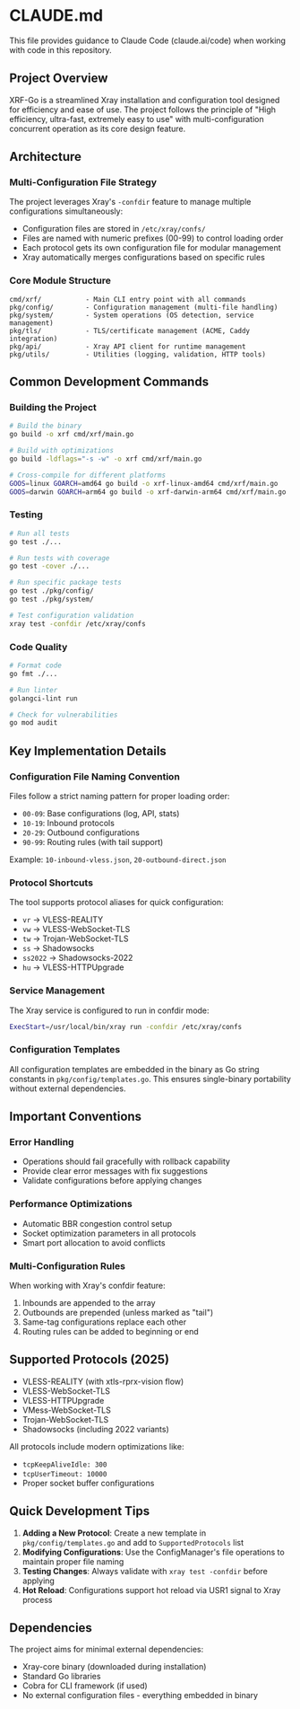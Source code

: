 # CLAUDE.md

This file provides guidance to Claude Code (claude.ai/code) when working with code in this repository.

## Project Overview

XRF-Go is a streamlined Xray installation and configuration tool designed for efficiency and ease of use. The project follows the principle of "High efficiency, ultra-fast, extremely easy to use" with multi-configuration concurrent operation as its core design feature.

## Architecture

### Multi-Configuration File Strategy
The project leverages Xray's `-confdir` feature to manage multiple configurations simultaneously:
- Configuration files are stored in `/etc/xray/confs/`
- Files are named with numeric prefixes (00-99) to control loading order
- Each protocol gets its own configuration file for modular management
- Xray automatically merges configurations based on specific rules

### Core Module Structure
```
cmd/xrf/           - Main CLI entry point with all commands
pkg/config/        - Configuration management (multi-file handling)
pkg/system/        - System operations (OS detection, service management)
pkg/tls/           - TLS/certificate management (ACME, Caddy integration)
pkg/api/           - Xray API client for runtime management
pkg/utils/         - Utilities (logging, validation, HTTP tools)
```

## Common Development Commands

### Building the Project
```bash
# Build the binary
go build -o xrf cmd/xrf/main.go

# Build with optimizations
go build -ldflags="-s -w" -o xrf cmd/xrf/main.go

# Cross-compile for different platforms
GOOS=linux GOARCH=amd64 go build -o xrf-linux-amd64 cmd/xrf/main.go
GOOS=darwin GOARCH=arm64 go build -o xrf-darwin-arm64 cmd/xrf/main.go
```

### Testing
```bash
# Run all tests
go test ./...

# Run tests with coverage
go test -cover ./...

# Run specific package tests
go test ./pkg/config/
go test ./pkg/system/

# Test configuration validation
xray test -confdir /etc/xray/confs
```

### Code Quality
```bash
# Format code
go fmt ./...

# Run linter
golangci-lint run

# Check for vulnerabilities
go mod audit
```

## Key Implementation Details

### Configuration File Naming Convention
Files follow a strict naming pattern for proper loading order:
- `00-09`: Base configurations (log, API, stats)
- `10-19`: Inbound protocols
- `20-29`: Outbound configurations
- `90-99`: Routing rules (with tail support)

Example: `10-inbound-vless.json`, `20-outbound-direct.json`

### Protocol Shortcuts
The tool supports protocol aliases for quick configuration:
- `vr` → VLESS-REALITY
- `vw` → VLESS-WebSocket-TLS
- `tw` → Trojan-WebSocket-TLS
- `ss` → Shadowsocks
- `ss2022` → Shadowsocks-2022
- `hu` → VLESS-HTTPUpgrade

### Service Management
The Xray service is configured to run in confdir mode:
```bash
ExecStart=/usr/local/bin/xray run -confdir /etc/xray/confs
```

### Configuration Templates
All configuration templates are embedded in the binary as Go string constants in `pkg/config/templates.go`. This ensures single-binary portability without external dependencies.

## Important Conventions

### Error Handling
- Operations should fail gracefully with rollback capability
- Provide clear error messages with fix suggestions
- Validate configurations before applying changes

### Performance Optimizations
- Automatic BBR congestion control setup
- Socket optimization parameters in all protocols
- Smart port allocation to avoid conflicts

### Multi-Configuration Rules
When working with Xray's confdir feature:
1. Inbounds are appended to the array
2. Outbounds are prepended (unless marked as "tail")
3. Same-tag configurations replace each other
4. Routing rules can be added to beginning or end

## Supported Protocols (2025)

- VLESS-REALITY (with xtls-rprx-vision flow)
- VLESS-WebSocket-TLS
- VLESS-HTTPUpgrade
- VMess-WebSocket-TLS
- Trojan-WebSocket-TLS
- Shadowsocks (including 2022 variants)

All protocols include modern optimizations like:
- `tcpKeepAliveIdle: 300`
- `tcpUserTimeout: 10000`
- Proper socket buffer configurations

## Quick Development Tips

1. **Adding a New Protocol**: Create a new template in `pkg/config/templates.go` and add to `SupportedProtocols` list
2. **Modifying Configurations**: Use the ConfigManager's file operations to maintain proper file naming
3. **Testing Changes**: Always validate with `xray test -confdir` before applying
4. **Hot Reload**: Configurations support hot reload via USR1 signal to Xray process

## Dependencies

The project aims for minimal external dependencies:
- Xray-core binary (downloaded during installation)
- Standard Go libraries
- Cobra for CLI framework (if used)
- No external configuration files - everything embedded in binary